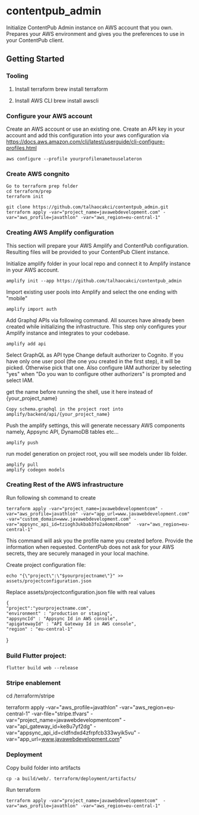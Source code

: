 
#  contentpub_admin

  

Initialize ContentPub Admin instance on AWS account that you own.
Prepares your AWS environment and gives you the preferences to use in your ContentPub client.

  

##  Getting Started

### Tooling

1. Install terraform
    brew install terraform

2. Install AWS CLI
    brew install awscli


### Configure your AWS account
Create an AWS account or use an existing one.
Create an API key in your account and add this configuration into your aws configuration via
https://docs.aws.amazon.com/cli/latest/userguide/cli-configure-profiles.html

    aws configure --profile yourprofilenametouselateron

### Create AWS congnito
    Go to terraform prep folder
    cd terraform/prep
    terraform init
    
    git clone https://github.com/talhaocakci/contentpub_admin.git
    terraform apply -var="project_name=javawebdevelopment.com" -var="aws_profile=javathlon" -var="aws_region=eu-central-1"

### Creating AWS Amplify configuration
This section will prepare your AWS Amplify and ContentPub configuration. Resulting files will be provided to your ContentPub Client instance.

Initialize amplify folder in your local repo and connect it to Amplify instance in your AWS account.

    amplify init --app https://github.com/talhaocakci/contentpub_admin

Import existing user pools into Amplify and select the one ending with "mobile"

    amplify import auth

  Add Graphql APIs via following command. All sources have already been created while initializing the infrastructure. This step only configures your Amplify instance and integrates to your codebase.

    amplify add api

Select GraphQL as API type
Change default authorizer to Cognito. If you have only one user pool (the one you created in the first step), it will be picked. Otherwise pick that one.
Also configure IAM authorizer by selecting "yes" when "Do you wan to configure other authorizers" is prompted and select IAM.
  
get the name before running the shell, use it here instead of {your_project_name}

    Copy schema.graphql in the project root into amplify/backend/api/{your_project_name}

Push the amplify settings, this will generate necessary AWS components namely, Appsync API, DynamoDB tables etc...
   
    amplify push

run model generation on project root, you will see models under lib folder.

    amplify pull
    amplify codegen models


### Creating Rest of the AWS infrastructure
Run following sh command to create 

    terraform apply -var="project_name=javawebdevelopmentcom" -var="aws_profile=javathlon" -var="app_url=www.javawebdevelopment.com" -var="custom_domain=www.javawebdevelopment.com" -var="appsync_api_id=tziogh3ukbab3fo2a4omz4bnom"  -var="aws_region=eu-central-1"

This command will ask you the profile name you created before. Provide the information when requested. ContentPub does not ask for your AWS secrets, they are securely managed in your local machine.

Create project configuration file:

    echo "{\"project\":\"$yourprojectname\"}" >> assets/projectconfiguration.json 

Replace assets/projectconfiguration.json file with real values

    {
    "project":"yourprojectname.com",
    "environment" : "production or staging",
    "appsyncId" : "Appsync Id in AWS console",
    "apigatewayId" : "API Gateway Id in AWS console",
    "region" : "eu-central-1"
}


### Build Flutter project:

    flutter build web --release


### Stripe enablement

cd /terraform/stripe

terraform apply -var="aws_profile=javathlon" -var="aws_region=eu-central-1" -var-file="stripe.tfvars" -var="project_name=javawebdevelopmentcom"  -var="api_gateway_id=ke8u7yf2dg" -var="appsync_api_id=cldfndxd4zfrpfcb333wyik5vu"  -var="app_url=www.javawebdevelopment.com"

### Deployment

Copy build folder into artifacts    
    
    cp -a build/web/. terraform/deployment/artifacts/

Run terraform

    terraform apply -var="project_name=javawebdevelopmentcom"  -var="aws_profile=javathlon" -var="aws_region=eu-central-1"